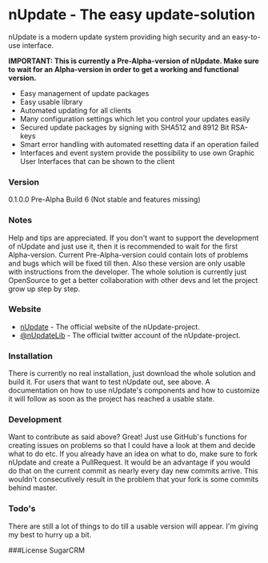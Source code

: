 # nUpdate - The easy update-solution

nUpdate is a modern update system providing high security and an easy-to-use interface.

**IMPORTANT: This is currently a Pre-Alpha-version of nUpdate. Make sure to wait for an Alpha-version in order to get a working and functional version.**

- Easy management of update packages
- Easy usable library
- Automated updating for all clients
- Many configuration settings which let you control your updates easily
- Secured update packages by signing with SHA512 and 8912 Bit RSA-keys
- Smart error handling with automated resetting data if an operation failed
- Interfaces and event system provide the possibility to use own Graphic User Interfaces that can be shown to the client

### Version
0.1.0.0 Pre-Alpha Build 6 (Not stable and features missing)

### Notes
Help and tips are appreciated. If you don't want to support the development of nUpdate and just use it, then it is recommended to wait for the first Alpha-version. Current Pre-Alpha-version could contain lots of problems and bugs which will be fixed till then. Also these version are only usable with instructions from the developer. The whole solution is currently just OpenSource to get a better collaboration with other devs and let the project grow up step by step.

### Website
* [nUpdate] - The official website of the nUpdate-project.
* [@nUpdateLib] - The official twitter account of the nUpdate-project.

### Installation

There is currently no real installation, just download the whole solution and build it. For users that want to test nUpdate out, see above.
A documentation on how to use nUpdate's components and how to customize it will follow as soon as the project has reached a usable state.

### Development

Want to contribute as said above? Great!
Just use GitHub's functions for creating issues on problems so that I could have a look at them and decide what to do etc. If you already have an idea on what to do, make sure to fork nUpdate and create a PullRequest. It would be an advantage if you would do that on the current commit as nearly every day new commits arrive. This wouldn't consecutively result in the problem that your fork is some commits behind master.

### Todo's
There are still a lot of things to do till a usable version will appear. I'm giving my best to hurry up a bit.

###License
SugarCRM


[nUpdate]:http://www.nupdate.net/
[@nUpdateLib]:http://twitter.com/nUpdateLib
